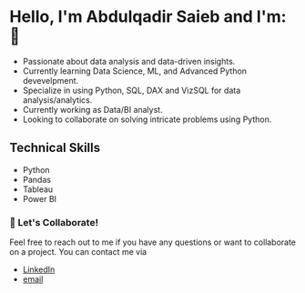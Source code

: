 # Hello, I'm Abdulqadir Saieb and I'm:👋

- Passionate about data analysis and data-driven insights.
- Currently learning Data Science, ML, and Advanced Python devevelpment.
- Specialize in using Python, SQL, DAX and VizSQL for data analysis/analytics.
- Currently working as Data/BI analyst.
- Looking to collaborate on solving intricate problems using Python.

## Technical Skills

- Python
- Pandas
- Tableau
- Power BI


### 🚀 Let's Collaborate!
Feel free to reach out to me if you have any questions or want to collaborate on a project. You can contact me via

- [LinkedIn](https://www.linkedin.com/in/abdulqadir-saieb/)
- [email](saiebabdulqadir@gmail.com) 
